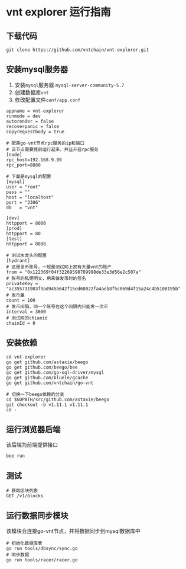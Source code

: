 # vnt explorer 运行指南

## 下载代码
```
git clone https://github.com/vntchain/vnt-explorer.git
```

## 安装mysql服务器
1. 安装`mysql`服务器 `mysql-server-community-5.7`
2. 创建数据库`vnt`
3. 修改配置文件`conf/app.conf`

```$xslt
appname = vnt-explorer
runmode = dev
autorender = false
recoverpanic = false
copyrequestbody = true

# 配置go-vnt节点rpc服务的ip和端口
# 该节点需要提前运行起来，并且开启rpc服务
[node]
rpc_host=192.168.9.99
rpc_port=8880

# 下面是mysql的配置
[mysql]
user = "root"
pass = ""
host = "localhost"
port = "3306"
db   = "vnt"

[dev]
httpport = 8080
[prod]
httpport = 80
[test]
httpport = 8888

# 测试水龙头的配置
[hydrant]
# 这是发币账号，一般是测试网上拥有大量vnt的账户
from = "0x122369f04f32269598789998de33e3d56e2c507a"
# 账号的私钥明文，用来做发币时的签名
privateKey = "ac355731983f9ad945b642f15ed60022fa4aeb8f5c069d4f15a24c4b5100195b"
# 发币量
count = 100
# 发币间隔，同一个账号在这个间隔内只能发一次币
interval = 3600
# 测试网的chianid
chainId = 0

```

## 安装依赖
```
cd vnt-explorer
go get github.com/astaxie/beego
go get github.com/beego/bee
go get github.com/go-sql-driver/mysql
go get github.com/bluele/gcache
go get github.com/vntchain/go-vnt

# 切换一下beego依赖的分支
cd $GOPATH/src/github.com/astaxie/beego
git checkout -b v1.11.1 v1.11.1
cd -
```

## 运行浏览器后端

该后端为前端提供接口

```
bee run
```

## 测试
```
# 获取区块列表
GET /v1/blocks
```
## 运行数据同步模块

该模块会连接go-vnt节点，并将数据同步到mysql数据库中

```
# 初始化数据库表
go run tools/dbsync/sync.go
# 同步数据
go run tools/racer/racer.go
```
